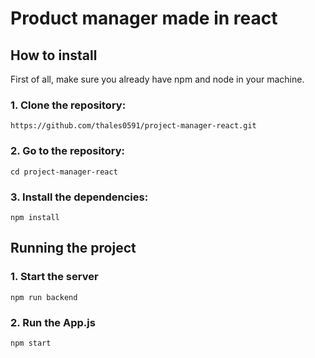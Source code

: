 # Product manager made in react
## How to install
First of all, make sure you already have npm and node in your machine.
### 1. Clone the repository:
```
https://github.com/thales0591/project-manager-react.git
```
### 2. Go to the repository:
```
cd project-manager-react
```
### 3. Install the dependencies:
```
npm install
```
## Running the project
### 1. Start the server 
```
npm run backend
```
### 2. Run the App.js
```
npm start
```
